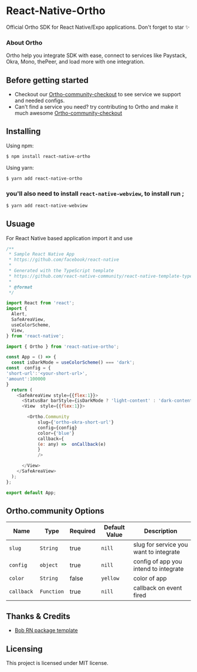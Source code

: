 
# React-Native-Ortho
Official Ortho SDK for React Native/Expo applications. Don't forget to star ✨

### About Ortho
Ortho help you integrate SDK with ease, connect to services like Paystack, Okra, Mono, thePeer, and load more with one integration.

 ## Before getting started
- Checkout our [Ortho-community-checkout](https://github.com/OrthoHQ/ortho-community-checkout) to see service we support and needed configs.
- Can't find a service you need? try contributing to Ortho and make it much awesome [Ortho-community-checkout](https://github.com/OrthoHQ/ortho-community-checkout/blob/main/contributing.md)
## Installing

Using npm:

```bash
$ npm install react-native-ortho
```

Using yarn:

```bash
$ yarn add react-native-ortho
```
### you'll also need to install `react-native-webview`, to install run ;

```bash
$ yarn add react-native-webview
```

## Usuage
For React Native based application import it and use
```js
/**
 * Sample React Native App
 * https://github.com/facebook/react-native
 *
 * Generated with the TypeScript template
 * https://github.com/react-native-community/react-native-template-typescript
 *
 * @format
 */

import React from 'react';
import {
  Alert,
  SafeAreaView,
  useColorScheme,
  View,
} from 'react-native';

import { Ortho } from 'react-native-ortho';

const App = () => {
  const isDarkMode = useColorScheme() === 'dark';
const  config = {
'short-url':'<your-short-url>',
'amount':100000
}
  return (
    <SafeAreaView style={{flex:1}}>
      <StatusBar barStyle={isDarkMode ? 'light-content' : 'dark-content'} />
      <View  style={{flex:1}}>

        <Ortho.Community
			slug={'ortho-okra-short-url'}
			config={config}
			color={'blue'}
			callback={
			(e: any) =>  onCallback(e)
			}
			/>

      </View>
    </SafeAreaView>
  );
};

export default App;
```


## Ortho.community Options

|Name                   | Type           | Required            | Default Value       | Description         |
|-----------------------|----------------|---------------------|---------------------|---------------------|
|  `slug `            | `String`       | true                |     `nill`                | slug for service you want to integrate
|  `config `               | `object`       | true                |    `nill`                 | config of app you intend to integrate
|  `color `             | `String`       | false                |          `yellow`           | color of app
|  `callback `               | `Function`       | true               |`nill`         | callback on event fired


## Thanks & Credits
- [Bob RN package template](https://github.com/callstack/react-native-builder-bob)

## Licensing

This project is licensed under MIT license.
